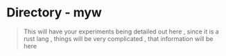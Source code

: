 # Directory - myw

> This will have your experiments being detailed out here , since it is a rust lang , things will be very complicated , that information will be here